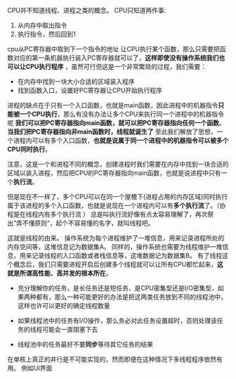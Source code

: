 CPU并不知道线程、进程之类的概念。
CPU只知道两件事:
1. 从内存中取出指令
2. 执行指令，然后回到1

cpu从PC寄存器中取到下一个指令的地址
让CPU执行某个函数，那么只需要把函数对应的第一条机器执行装入PC寄存器就可以了，**这样即使没有操作系统我们也可以让CPU执行程序**
，虽然可行但这是一个非常繁琐的过程，我们需要：
- 在内存中找到一块大小合适的区域装入程序
- 找到函数入口，设置好PC寄存器让CPU开始执行程序

进程的缺点在于只有一个入口函数，也就是main函数，因此进程中的机器指令**只能被一个CPU执行**，那么有没有办法让多个CPU来执行同一个进程中的机器指令呢
**我们可以把PC寄存器指向main函数，就可以把PC寄存器指向任何一个函数**。
**当我们把PC寄存器指向非main函数时，线程就诞生了**
至此我们解放了思想，一个进程内可以有多个入口函数，**也就是说属于同一个进程中的机器指令可以被多个CPU同时执行**。  


注意，这是一个和进程不同的概念，创建进程时我们需要在内存中找到一块合适的区域以装入进程，然后把CPU的PC寄存器指向main函数，也就是说进程中只有一个**执行流**。

但是现在不一样了，多个CPU可以在同一个屋檐下(进程占用的内存区域)同时执行属于该进程的多个入口函数，也就是说现在一个进程内可以有**多个执行流**了。（协程是在线程内有多个执行流 ）
总是叫执行流好像有点太容易理解了，再次祭出”弄不懂原则“，起个不容易懂的名字，就叫线程吧。

这就是线程的由来。
操作系统为每个进程维护了一堆信息，用来记录进程所处的内存空间等，这堆信息记为数据集A。
同样的，操作系统也需要为线程维护一堆信息，用来记录线程的入口函数或者栈信息等，这堆数据记为数据集B。
有了线程这个概念后，我们只需要进程开启后创建多个线程就可以让所有CPU都忙起来，**这就是所谓高性能、高并发的根本所在**。



- 充分理解你的任务，是长任务还是短任务、是CPU密集型还是I/O密集型，如果两种都有，那么一种可能更好的办法是把这两类任务放到不同的线程池中，这样也许可以更好的确定线程数量
    
- 如果线程池中的任务有I/O操作，那么务必对此任务设置超时，否则处理该任务的线程可能会一直阻塞下去
    
- 线程池中的任务最好不要**同步**等待其它任务的结果


在单核上真正的并行是不可能实现的，然而即便在这种情况下多线程程序依然有用。
例如UI界面